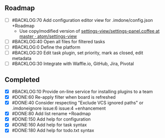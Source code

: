 Roadmap
----
- [ ] #BACKLOG:70 Add configuration editor view for .imdone/config.json +Roadmap
  - Use copy/modified version of [settings-view/settings-panel.coffee at master · atom/settings-view](https://github.com/atom/settings-view/blob/master/lib/settings-panel.coffee)
- [ ] #BACKLOG:40 Open all files for filtered tasks
- [ ] #BACKLOG:0 Define the platform
- [ ] #BACKLOG:20 Edit task plugin, set priority, mark as closed, edit metadata
- [ ] #BACKLOG:30 Integrate with Waffle.io, GitHub, Jira, Pivotal

Completed
----
- [x] #BACKLOG:10 Provide on-line service for installing plugins to a team
- [x] #DONE:60 Re-apply filter when board is refreshed
- [x] #DONE:40 Consider respecting "Exclude VCS ignored paths" or .imdoneignore issue:6 issue:4 +enhancement
- [x] #DONE:80 Add list rename +Roadmap
- [x] #DONE:150 Add help for configuration
- [x] #DONE:160 Add help for task syntax
- [x] #DONE:180 Add help for todo.txt syntax

